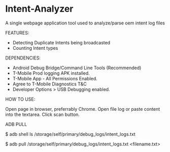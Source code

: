 # Intent-Analyzer
A single webpage application tool used to analyze/parse oem intent log files

FEATURES: 

+ Detecting Duplicate Intents being broadcasted
+ Counting Intent types

DEPENDENCIES: 

+ Android Debug Bridge/Command Line Tools (Recommended)
+ T-Mobile Prod logging APK installed.
+ T-Mobile App - All Permissions Enabled.
+ Agree to T-Mobile Diagnostics T&C
+ Developer Options > USB Debugging enabled.

HOW TO USE: 

Open page in browser, preferrably Chrome. Open file log or paste content into the textarea. Click scan button.

ADB PULL 

$ adb shell ls /storage/self/primary/debug_logs/intent_logs.txt

$ adb pull /storage/self/primary/debug_logs/intent_logs.txt <filename.txt>

